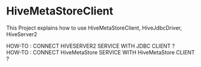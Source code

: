 # HiveMetaStoreClient
This Project explains how to use HiveMetaStoreClient, HiveJdbcDriver, HiveServer2                             

HOW-TO : CONNECT HIVESERVER2 SERVICE WITH JDBC CLIENT ?                                                       
HOW-TO : CONNECT HiveMetaStore SERVICE WITH HiveMetaStore CLIENT ?                                                                    
